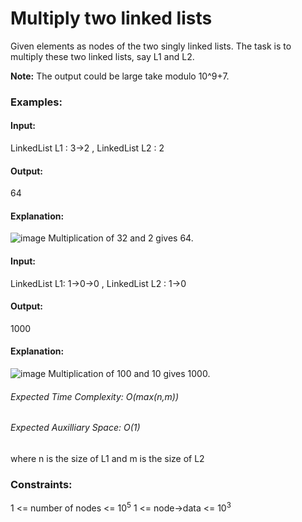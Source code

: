 # Multiply two linked lists
Given elements as nodes of the two singly linked lists. The task is to multiply these two linked lists, say L1 and L2.

**Note:** The output could be large take modulo 10^9+7.

### Examples:
#### Input: 
LinkedList L1 : 3->2 , LinkedList L2 : 2
#### Output:
64
#### Explanation: 
![image](https://github.com/user-attachments/assets/8f997983-2705-4522-b9fb-394ec97e82b5)
Multiplication of 32 and 2 gives 64.

#### Input:
LinkedList L1: 1->0->0 , LinkedList L2 : 1->0
#### Output:
1000
#### Explanation: 
![image](https://github.com/user-attachments/assets/60bc497c-40b6-44a9-a3f7-0d77c40ec412)
Multiplication of 100 and 10 gives 1000.

###### Expected Time Complexity: O(max(n,m))
###### Expected Auxilliary Space: O(1)
where n is the size of L1 and m is the size of L2

### Constraints:
1 <= number of nodes <= $`10^5`$
1 <= node->data <= $`10^3`$

